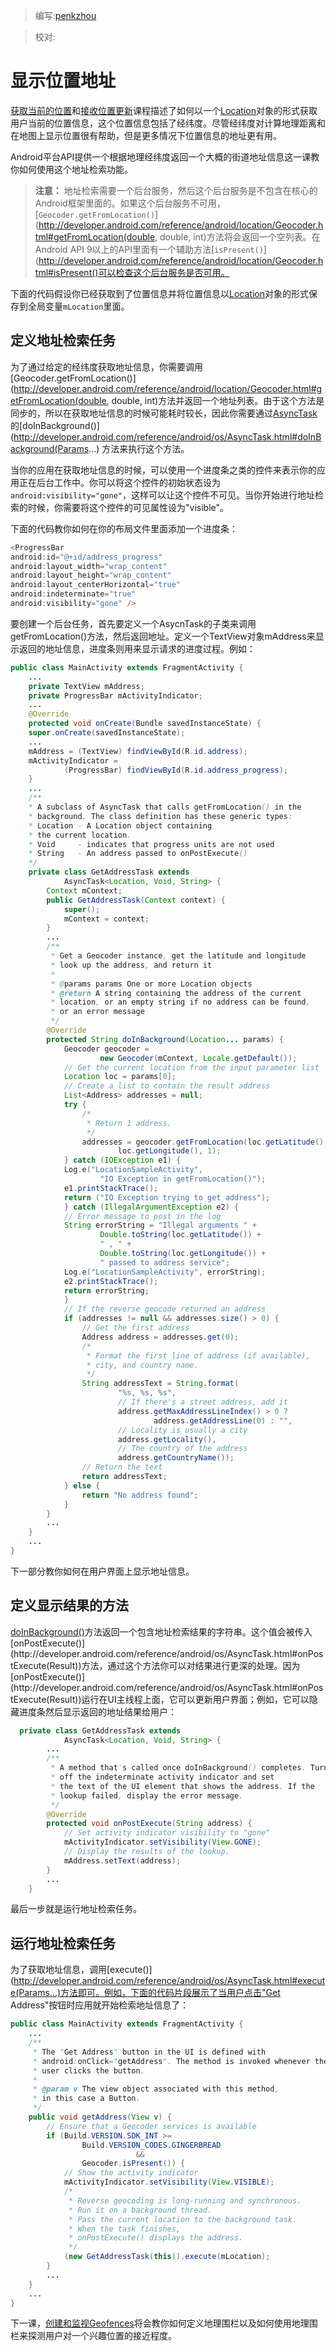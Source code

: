 > 编写:[penkzhou](https://github.com/penkzhou)

> 校对:

# 显示位置地址
[获取当前的位置](retrieve-current.html)和[接收位置更新](receive-location-updates.html)课程描述了如何以一个[Location](http://developer.android.com/reference/android/location/Location.html)对象的形式获取用户当前的位置信息，这个位置信息包括了经纬度。尽管经纬度对计算地理距离和在地图上显示位置很有帮助，但是更多情况下位置信息的地址更有用。

Android平台API提供一个根据地理经纬度返回一个大概的街道地址信息这一课教你如何使用这个地址检索功能。

> **注意：** 地址检索需要一个后台服务，然后这个后台服务是不包含在核心的Android框架里面的。如果这个后台服务不可用，[```Geocoder.getFromLocation()```](http://developer.android.com/reference/android/location/Geocoder.html#getFromLocation(double, double, int)方法将会返回一个空列表。在Android API 9以上的API里面有一个辅助方法[```isPresent()```](http://developer.android.com/reference/android/location/Geocoder.html#isPresent()可以检查这个后台服务是否可用。

下面的代码假设你已经获取到了位置信息并将位置信息以[Location](http://developer.android.com/reference/android/location/Location.html)对象的形式保存到全局变量```mLocation```里面。

## 定义地址检索任务
为了通过给定的经纬度获取地址信息，你需要调用[Geocoder.getFromLocation()](http://developer.android.com/reference/android/location/Geocoder.html#getFromLocation(double, double, int)方法并返回一个地址列表。由于这个方法是同步的，所以在获取地址信息的时候可能耗时较长，因此你需要通过[AsyncTask](http://developer.android.com/reference/android/os/AsyncTask.html)的[doInBackground()](http://developer.android.com/reference/android/os/AsyncTask.html#doInBackground(Params...) 方法来执行这个方法。

当你的应用在获取地址信息的时候，可以使用一个进度条之类的控件来表示你的应用正在后台工作中。你可以将这个控件的初始状态设为```android:visibility="gone"```，这样可以让这个控件不可见。当你开始进行地址检索的时候，你需要将这个控件的可见属性设为"visible"。

下面的代码教你如何在你的布局文件里面添加一个进度条：
```java
<ProgressBar
android:id="@+id/address_progress"
android:layout_width="wrap_content"
android:layout_height="wrap_content"
android:layout_centerHorizontal="true"
android:indeterminate="true"
android:visibility="gone" />
```
要创建一个后台任务，首先要定义一个AsycnTask的子类来调用getFromLocation()方法，然后返回地址。定义一个TextView对象mAddress来显示返回的地址信息，进度条则用来显示请求的进度过程。例如：
```java
public class MainActivity extends FragmentActivity {
    ...
    private TextView mAddress;
    private ProgressBar mActivityIndicator;
    ...
    @Override
    protected void onCreate(Bundle savedInstanceState) {
    super.onCreate(savedInstanceState);
    ...
    mAddress = (TextView) findViewById(R.id.address);
    mActivityIndicator =
            (ProgressBar) findViewById(R.id.address_progress);
    }
    ...
    /**
    * A subclass of AsyncTask that calls getFromLocation() in the
    * background. The class definition has these generic types:
    * Location - A Location object containing
    * the current location.
    * Void     - indicates that progress units are not used
    * String   - An address passed to onPostExecute()
    */
    private class GetAddressTask extends
            AsyncTask<Location, Void, String> {
        Context mContext;
        public GetAddressTask(Context context) {
            super();
            mContext = context;
        }
        ...
        /**
         * Get a Geocoder instance, get the latitude and longitude
         * look up the address, and return it
         *
         * @params params One or more Location objects
         * @return A string containing the address of the current
         * location, or an empty string if no address can be found,
         * or an error message
         */
        @Override
        protected String doInBackground(Location... params) {
            Geocoder geocoder =
                    new Geocoder(mContext, Locale.getDefault());
            // Get the current location from the input parameter list
            Location loc = params[0];
            // Create a list to contain the result address
            List<Address> addresses = null;
            try {
                /*
                 * Return 1 address.
                 */
                addresses = geocoder.getFromLocation(loc.getLatitude(),
                        loc.getLongitude(), 1);
            } catch (IOException e1) {
            Log.e("LocationSampleActivity",
                    "IO Exception in getFromLocation()");
            e1.printStackTrace();
            return ("IO Exception trying to get address");
            } catch (IllegalArgumentException e2) {
            // Error message to post in the log
            String errorString = "Illegal arguments " +
                    Double.toString(loc.getLatitude()) +
                    " , " +
                    Double.toString(loc.getLongitude()) +
                    " passed to address service";
            Log.e("LocationSampleActivity", errorString);
            e2.printStackTrace();
            return errorString;
            }
            // If the reverse geocode returned an address
            if (addresses != null && addresses.size() > 0) {
                // Get the first address
                Address address = addresses.get(0);
                /*
                 * Format the first line of address (if available),
                 * city, and country name.
                 */
                String addressText = String.format(
                        "%s, %s, %s",
                        // If there's a street address, add it
                        address.getMaxAddressLineIndex() > 0 ?
                                address.getAddressLine(0) : "",
                        // Locality is usually a city
                        address.getLocality(),
                        // The country of the address
                        address.getCountryName());
                // Return the text
                return addressText;
            } else {
                return "No address found";
            }
        }
        ...
    }
    ...
}
```
下一部分教你如何在用户界面上显示地址信息。
## 定义显示结果的方法
[doInBackground()](http://developer.android.com/reference/android/os/AsyncTask.html#doInBackground(Params...))方法返回一个包含地址检索结果的字符串。这个值会被传入[onPostExecute()](http://developer.android.com/reference/android/os/AsyncTask.html#onPostExecute(Result))方法，通过这个方法你可以对结果进行更深的处理。因为[onPostExecute()](http://developer.android.com/reference/android/os/AsyncTask.html#onPostExecute(Result))运行在UI主线程上面，它可以更新用户界面；例如，它可以隐藏进度条然后显示返回的地址结果给用户：
```java
  private class GetAddressTask extends
            AsyncTask<Location, Void, String> {
        ...
        /**
         * A method that's called once doInBackground() completes. Turn
         * off the indeterminate activity indicator and set
         * the text of the UI element that shows the address. If the
         * lookup failed, display the error message.
         */
        @Override
        protected void onPostExecute(String address) {
            // Set activity indicator visibility to "gone"
            mActivityIndicator.setVisibility(View.GONE);
            // Display the results of the lookup.
            mAddress.setText(address);
        }
        ...
    }
```
最后一步就是运行地址检索任务。
## 运行地址检索任务
为了获取地址信息，调用[execute()](http://developer.android.com/reference/android/os/AsyncTask.html#execute(Params...)方法即可。例如，下面的代码片段展示了当用户点击"Get Address"按钮时应用就开始检索地址信息了：
```java
public class MainActivity extends FragmentActivity {
    ...
    /**
     * The "Get Address" button in the UI is defined with
     * android:onClick="getAddress". The method is invoked whenever the
     * user clicks the button.
     *
     * @param v The view object associated with this method,
     * in this case a Button.
     */
    public void getAddress(View v) {
        // Ensure that a Geocoder services is available
        if (Build.VERSION.SDK_INT >=
                Build.VERSION_CODES.GINGERBREAD
                            &&
                Geocoder.isPresent()) {
            // Show the activity indicator
            mActivityIndicator.setVisibility(View.VISIBLE);
            /*
             * Reverse geocoding is long-running and synchronous.
             * Run it on a background thread.
             * Pass the current location to the background task.
             * When the task finishes,
             * onPostExecute() displays the address.
             */
            (new GetAddressTask(this)).execute(mLocation);
        }
        ...
    }
    ...
}
```
下一课，[创建和监视Geofences](geofencing.html)将会教你如何定义地理围栏以及如何使用地理围栏来探测用户对一个兴趣位置的接近程度。
